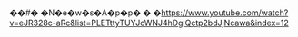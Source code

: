 ��#� �N�e�w�s�A�p�p�
�
�https://www.youtube.com/watch?v=eJR328c-aRc&list=PLETttyTUYJcWNJ4hDgiQctp2bdJjNcawa&index=12
